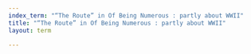 ```yaml
---
index_term: "“The Route” in Of Being Numerous : partly about WWII"
title: "“The Route” in Of Being Numerous : partly about WWII"
layout: term

---
```

